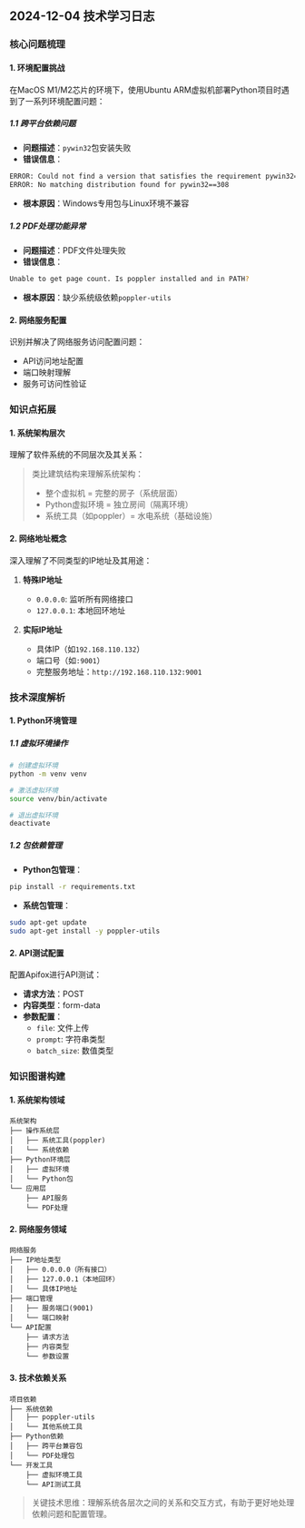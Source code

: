 ## 2024-12-04 技术学习日志

### 核心问题梳理

#### 1. 环境配置挑战
在MacOS M1/M2芯片的环境下，使用Ubuntu ARM虚拟机部署Python项目时遇到了一系列环境配置问题：

##### 1.1 跨平台依赖问题
- **问题描述**：`pywin32`包安装失败
- **错误信息**：
```bash
ERROR: Could not find a version that satisfies the requirement pywin32==308
ERROR: No matching distribution found for pywin32==308
```
- **根本原因**：Windows专用包与Linux环境不兼容

##### 1.2 PDF处理功能异常
- **问题描述**：PDF文件处理失败
- **错误信息**：
```bash
Unable to get page count. Is poppler installed and in PATH?
```
- **根本原因**：缺少系统级依赖`poppler-utils`

#### 2. 网络服务配置
识别并解决了网络服务访问配置问题：
- API访问地址配置
- 端口映射理解
- 服务可访问性验证

### 知识点拓展

#### 1. 系统架构层次
理解了软件系统的不同层次及其关系：

> 类比建筑结构来理解系统架构：
> - 整个虚拟机 = 完整的房子（系统层面）
> - Python虚拟环境 = 独立房间（隔离环境）
> - 系统工具（如poppler）= 水电系统（基础设施）

#### 2. 网络地址概念
深入理解了不同类型的IP地址及其用途：

1. **特殊IP地址**
   - `0.0.0.0`: 监听所有网络接口
   - `127.0.0.1`: 本地回环地址

2. **实际IP地址**
   - 具体IP（如`192.168.110.132`）
   - 端口号（如`:9001`）
   - 完整服务地址：`http://192.168.110.132:9001`

### 技术深度解析

#### 1. Python环境管理
##### 1.1 虚拟环境操作
```bash
# 创建虚拟环境
python -m venv venv

# 激活虚拟环境
source venv/bin/activate

# 退出虚拟环境
deactivate
```

##### 1.2 包依赖管理
- **Python包管理**：
```bash
pip install -r requirements.txt
```
- **系统包管理**：
```bash
sudo apt-get update
sudo apt-get install -y poppler-utils
```

#### 2. API测试配置
配置Apifox进行API测试：
- **请求方法**：POST
- **内容类型**：form-data
- **参数配置**：
  - `file`: 文件上传
  - `prompt`: 字符串类型
  - `batch_size`: 数值类型

### 知识图谱构建

#### 1. 系统架构领域
```
系统架构
├── 操作系统层
│   ├── 系统工具(poppler)
│   └── 系统依赖
├── Python环境层
│   ├── 虚拟环境
│   └── Python包
└── 应用层
    ├── API服务
    └── PDF处理
```

#### 2. 网络服务领域
```
网络服务
├── IP地址类型
│   ├── 0.0.0.0（所有接口）
│   ├── 127.0.0.1（本地回环）
│   └── 具体IP地址
├── 端口管理
│   ├── 服务端口(9001)
│   └── 端口映射
└── API配置
    ├── 请求方法
    ├── 内容类型
    └── 参数设置
```

#### 3. 技术依赖关系
```
项目依赖
├── 系统依赖
│   ├── poppler-utils
│   └── 其他系统工具
├── Python依赖
│   ├── 跨平台兼容包
│   └── PDF处理包
└── 开发工具
    ├── 虚拟环境工具
    └── API测试工具
```

> 关键技术思维：理解系统各层次之间的关系和交互方式，有助于更好地处理依赖问题和配置管理。

